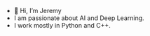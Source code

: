 - 👋 Hi, I’m Jeremy
- I am passionate about AI and Deep Learning.
- I work mostly in Python and C++.

<!---
jeremysb1/jeremysb1 is a ✨ special ✨ repository because its `README.md` (this file) appears on your GitHub profile.
You can click the Preview link to take a look at your changes.
--->
